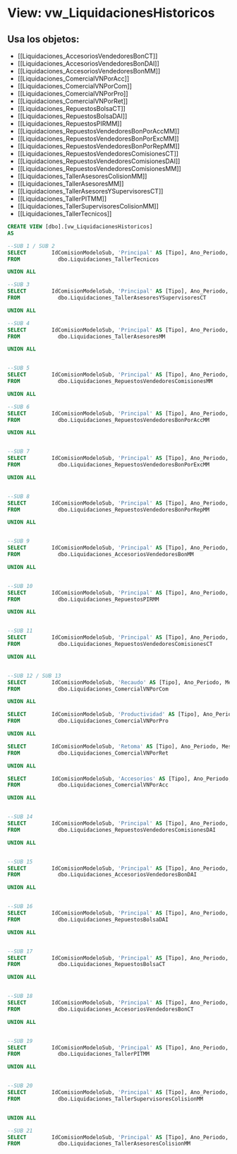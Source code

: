 # View: vw_LiquidacionesHistoricos

## Usa los objetos:
- [[Liquidaciones_AccesoriosVendedoresBonCT]]
- [[Liquidaciones_AccesoriosVendedoresBonDAI]]
- [[Liquidaciones_AccesoriosVendedoresBonMM]]
- [[Liquidaciones_ComercialVNPorAcc]]
- [[Liquidaciones_ComercialVNPorCom]]
- [[Liquidaciones_ComercialVNPorPro]]
- [[Liquidaciones_ComercialVNPorRet]]
- [[Liquidaciones_RepuestosBolsaCT]]
- [[Liquidaciones_RepuestosBolsaDAI]]
- [[Liquidaciones_RepuestosPIRMM]]
- [[Liquidaciones_RepuestosVendedoresBonPorAccMM]]
- [[Liquidaciones_RepuestosVendedoresBonPorExcMM]]
- [[Liquidaciones_RepuestosVendedoresBonPorRepMM]]
- [[Liquidaciones_RepuestosVendedoresComisionesCT]]
- [[Liquidaciones_RepuestosVendedoresComisionesDAI]]
- [[Liquidaciones_RepuestosVendedoresComisionesMM]]
- [[Liquidaciones_TallerAsesoresColisionMM]]
- [[Liquidaciones_TallerAsesoresMM]]
- [[Liquidaciones_TallerAsesoresYSupervisoresCT]]
- [[Liquidaciones_TallerPITMM]]
- [[Liquidaciones_TallerSupervisoresColisionMM]]
- [[Liquidaciones_TallerTecnicos]]

```sql
CREATE VIEW [dbo].[vw_LiquidacionesHistoricos]
AS

--SUB 1 / SUB 2
SELECT        IdComisionModeloSub, 'Principal' AS [Tipo], Ano_Periodo, Mes_Periodo, CodigoEmpresa, CodigoEmpleado, Comision
FROM            dbo.Liquidaciones_TallerTecnicos

UNION ALL

--SUB 3
SELECT        IdComisionModeloSub, 'Principal' AS [Tipo], Ano_Periodo, Mes_Periodo, CodigoEmpresa, CodigoEmpleado, Comision_TOTAL
FROM            dbo.Liquidaciones_TallerAsesoresYSupervisoresCT

UNION ALL

--SUB 4
SELECT        IdComisionModeloSub, 'Principal' AS [Tipo], Ano_Periodo, Mes_Periodo, CodigoEmpresa, CodigoEmpleado, Comision_TOTAL
FROM            dbo.Liquidaciones_TallerAsesoresMM

UNION ALL


--SUB 5
SELECT        IdComisionModeloSub, 'Principal' AS [Tipo], Ano_Periodo, Mes_Periodo, CodigoEmpresa, CodigoEmpleado, Comision
FROM            dbo.Liquidaciones_RepuestosVendedoresComisionesMM

UNION ALL

--SUB 6
SELECT        IdComisionModeloSub, 'Principal' AS [Tipo], Ano_Periodo, Mes_Periodo, CodigoEmpresa, CodigoEmpleado, Comision
FROM            dbo.Liquidaciones_RepuestosVendedoresBonPorAccMM

UNION ALL


--SUB 7
SELECT        IdComisionModeloSub, 'Principal' AS [Tipo], Ano_Periodo, Mes_Periodo, CodigoEmpresa, CodigoEmpleado, Comision
FROM            dbo.Liquidaciones_RepuestosVendedoresBonPorExcMM

UNION ALL


--SUB 8
SELECT        IdComisionModeloSub, 'Principal' AS [Tipo], Ano_Periodo, Mes_Periodo, CodigoEmpresa, CodigoEmpleado, Comision
FROM            dbo.Liquidaciones_RepuestosVendedoresBonPorRepMM

UNION ALL


--SUB 9
SELECT        IdComisionModeloSub, 'Principal' AS [Tipo], Ano_Periodo, Mes_Periodo, CodigoEmpresa, CodigoEmpleado, Comision
FROM            dbo.Liquidaciones_AccesoriosVendedoresBonMM

UNION ALL


--SUB 10
SELECT        IdComisionModeloSub, 'Principal' AS [Tipo], Ano_Periodo, Mes_Periodo, CodigoEmpresa, CodigoEmpleado, Comision
FROM            dbo.Liquidaciones_RepuestosPIRMM

UNION ALL


--SUB 11
SELECT        IdComisionModeloSub, 'Principal' AS [Tipo], Ano_Periodo, Mes_Periodo, CodigoEmpresa, CodigoEmpleado, Comision
FROM            dbo.Liquidaciones_RepuestosVendedoresComisionesCT

UNION ALL


--SUB 12 / SUB 13
SELECT        IdComisionModeloSub, 'Recaudo' AS [Tipo], Ano_Periodo, Mes_Periodo, CodigoEmpresa, CodigoEmpleado, ComisionRecaudo
FROM            dbo.Liquidaciones_ComercialVNPorCom

UNION ALL

SELECT        IdComisionModeloSub, 'Productividad' AS [Tipo], Ano_Periodo, Mes_Periodo, CodigoEmpresa, CodigoEmpleado, ComisionProductividad
FROM            dbo.Liquidaciones_ComercialVNPorPro

UNION ALL

SELECT        IdComisionModeloSub, 'Retoma' AS [Tipo], Ano_Periodo, Mes_Periodo, CodigoEmpresa, CodigoEmpleado, ComisionRetoma
FROM            dbo.Liquidaciones_ComercialVNPorRet

UNION ALL

SELECT        IdComisionModeloSub, 'Accesorios' AS [Tipo], Ano_Periodo, Mes_Periodo, CodigoEmpresa, CodigoEmpleado, BonificacionTotal
FROM            dbo.Liquidaciones_ComercialVNPorAcc

UNION ALL


--SUB 14
SELECT        IdComisionModeloSub, 'Principal' AS [Tipo], Ano_Periodo, Mes_Periodo, CodigoEmpresa, CodigoEmpleado, Comision
FROM            dbo.Liquidaciones_RepuestosVendedoresComisionesDAI

UNION ALL


--SUB 15
SELECT        IdComisionModeloSub, 'Principal' AS [Tipo], Ano_Periodo, Mes_Periodo, CodigoEmpresa, CodigoEmpleado, Comision
FROM            dbo.Liquidaciones_AccesoriosVendedoresBonDAI

UNION ALL


--SUB 16
SELECT        IdComisionModeloSub, 'Principal' AS [Tipo], Ano_Periodo, Mes_Periodo, CodigoEmpresa, CodigoEmpleado, Comision
FROM            dbo.Liquidaciones_RepuestosBolsaDAI

UNION ALL


--SUB 17
SELECT        IdComisionModeloSub, 'Principal' AS [Tipo], Ano_Periodo, Mes_Periodo, CodigoEmpresa, CodigoEmpleado, Comision
FROM            dbo.Liquidaciones_RepuestosBolsaCT

UNION ALL


--SUB 18
SELECT        IdComisionModeloSub, 'Principal' AS [Tipo], Ano_Periodo, Mes_Periodo, CodigoEmpresa, CodigoEmpleado, Comision
FROM            dbo.Liquidaciones_AccesoriosVendedoresBonCT

UNION ALL


--SUB 19
SELECT        IdComisionModeloSub, 'Principal' AS [Tipo], Ano_Periodo, Mes_Periodo, CodigoEmpresa, CodigoEmpleado, Comision
FROM            dbo.Liquidaciones_TallerPITMM

UNION ALL


--SUB 20
SELECT        IdComisionModeloSub, 'Principal' AS [Tipo], Ano_Periodo, Mes_Periodo, CodigoEmpresa, CodigoEmpleado, Comision_TOTAL
FROM            dbo.Liquidaciones_TallerSupervisoresColisionMM


UNION ALL

--SUB 21
SELECT        IdComisionModeloSub, 'Principal' AS [Tipo], Ano_Periodo, Mes_Periodo, CodigoEmpresa, CodigoEmpleado, Comision_TOTAL
FROM            dbo.Liquidaciones_TallerAsesoresColisionMM









```
